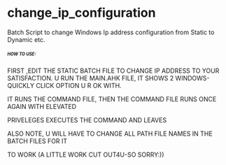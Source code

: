 # change_ip_configuration
Batch Script to change Windows Ip address configuration from Static to Dynamic etc.
##### <SUP><sup> HOW TO USE:
  FIRST ,EDIT THE STATIC BATCH FILE TO CHANGE IP ADDRESS TO YOUR SATISFACTION.
  U RUN THE MAIN.AHK FILE, IT SHOWS 2 WINDOWS- QUICKLY CLICK OPTION U R OK WITH.

  IT RUNS THE COMMAND FILE, THEN THE COMMAND FILE RUNS ONCE AGAIN WITH ELEVATED

  PRIVELEGES EXECUTES THE COMMAND AND LEAVES

  ALSO NOTE, U WILL HAVE TO CHANGE ALL PATH FILE NAMES IN THE BATCH FILES FOR IT

  TO WORK (A LITTLE WORK CUT OUT4U-SO SORRY:))
